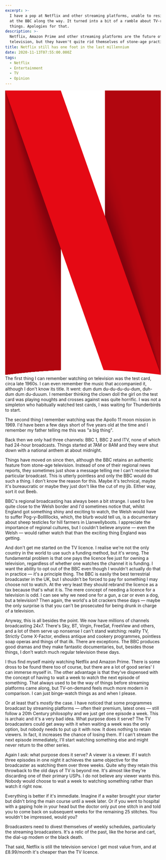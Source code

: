```yaml
---
excerpt: >-
  I have a pop at Netflix and other streaming platforms, unable to resist a jibe
  at the BBC along the way. It turned into a bit of a ramble about TV-related
  things. Apologies for that.
description: >-
  Netflix, Amazon Prime and other streaming platforms are the future of
  television, but they haven't quite rid themselves of stone-age practices.
title: Netflix still has one foot in the last millennium
date: 2020-11-13T07:55:00.000Z
tags:
  - Netflix
  - Entertainment
  - TV
  - Opinion
---
```

![Netflix logo.](/assets/images/posts/2020/11/2020-11-13-netflix-logo.png "class=s33 right|@itemprop=image")
The first thing I can remember watching on television was the test card, circa late 1960s. I can even remember the music that accompanied it, although I don't know its title. It went: dum dum du-du-du-du-dum, duh-dum dum du-duuum. I remember thinking the clown doll the girl on the test card was playing noughts and crosses against was quite horrific. I was not a simpleton who habitually watched test cards, I was waiting for Thunderbirds to start.

The second thing I remember watching was the Apollo 11 moon mission in 1969. I'd have been a few days short of five years old at the time and I remember my father telling me this was "a big thing". 

Back then we only had three channels: BBC 1, BBC 2 and ITV, none of which had 24-hour broadcasts. Things started at 7AM or 8AM and they were shut down with a national anthem at about midnight.

Things have moved on since then, although the BBC retains an authentic feature from stone-age television. Instead of one of their regional news reports, they sometimes just show a message telling me I can't receive that particular broadcast. This is utterly pointless and only the BBC would do such a thing. I don't know the reason for this. Maybe it's technical, maybe it's bureaucratic or maybe they just don't like the cut of my jib. Either way, sort it out Beeb.

BBC's regional broadcasting has always been a bit strange. I used to live quite close to the Welsh border and I'd sometimes notice that, whilst England got something shiny and exciting to watch, the Welsh would have to suffer Pog-y-Bolllllocks, which, the blurb would tell us, is a documentary about sheep testicles for hill farmers in Llanwellyboots. I appreciate the importance of regional cultures, but I couldn't believe anyone — even the Welsh — would rather watch that than the exciting thing England was getting.

And don't get me started on the TV licence. I realise we're not the only country in the world to use such a funding method, but it's wrong. The fundamental problem is that one pays the licence fee just for owning a television, regardless of whether one watches the channel it is funding. I want the ability to opt out of the BBC even though I wouldn't actually do that in practice — it's a principle thing. The BBC is easily the best terrestrial broadcaster in the UK, but I shouldn't be forced to pay for something I may choose not to watch. At the very least they should rebrand the licence as a tax because that's what it is. The mere concept of needing a licence for a television is odd. I can see why we need one for a gun, a car or even a dog, but a television? Then again, the world's a bit crackers these days — maybe the only surprise is that you can't be prosecuted for being drunk in charge of a television.

Anyway, this is all besides the point. We now have millions of channels broadcasting 24x7. There's Sky, BT, Virgin, FreeSat, FreeView and others, and a lot of them serve up nonsense I can't stand watching: reality TV, Strictly Come X-Factor, endless antique and cookery programmes, pointless soap operas and things of that ilk. There are exceptions. The BBC produces good dramas and they make fantastic documentaries, but, besides those things, I don't watch much regular television these days. 

I thus find myself mainly watching Netflix and Amazon Prime. There is some dross to be found there too of course, but there are a lot of good series' I can immerse myself in. The other advantage is that they've dispensed with the concept of having to wait a week to watch the next episode of something. That always used to be the way of things before streaming platforms came along, but TV-on-demand feels much more modern in comparison. I can just binge-watch things as and when I please.

Or at least that's *mostly* the case. I have noticed that some programmes broadcast by streaming platforms — often their premium, latest ones — still follow a 20th Century philosophy and we just get one episode a week. This is archaic and it's a very bad idea. What purpose does it serve? The TV broadcasters could get away with it when waiting a week was the only option, but nobody needs to put up it with now. It does nothing to retain viewers. In fact, it increases the chance of losing them. If I can't stream the next episode immediately, I'll start watching something else and might never return to the other series.

Again I ask: what purpose does it serve? A viewer is a viewer. If I watch three episodes in one night it achieves the same objective for the broadcaster as watching them over three weeks. Quite why they retain this throwback to the old days of TV is beyond me. It's almost like they're discarding one of their primary USPs. I do not believe any viewer wants this. Nobody would choose to wait a week to watching something rather than watch it right now.

Everything is better if it's immediate. Imagine if a waiter brought your starter but didn't bring the main course until a week later. Or if you went to hospital with a gaping hole in your head but the doctor only put one stitch in and told you to come back on subsequent weeks for the remaining 25 stitches. You wouldn't be impressed, would you?

Broadcasters need to divest themselves of weekly schedules, particularly the streaming broadcasters. It's a relic of the past, like the horse and cart, the dial-up modem or the black death.

That said, Netflix is still the television service I get most value from, and at £8.99/month it's cheaper than the TV licence.

